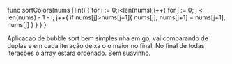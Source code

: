 func sortColors(nums []int)  {
    for i := 0;i<len(nums);i++{
        for j := 0; j < len(nums) - 1 - i; j++{
            if nums[j]>nums[j+1]{
                nums[j], nums[j+1] = nums[j+1], nums[j]
            }
        }
    }
}

Aplicacao de bubble sort bem simplesinha em go, vai comparando de duplas e em cada iteração deixa o o maior no final. No final de todas iterações o array estara ordenado. Bem suavinho.